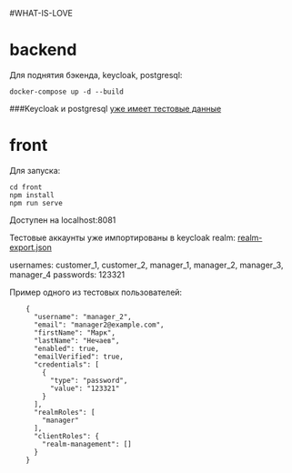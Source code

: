 #WHAT-IS-LOVE

# backend
Для поднятия бэкенда, keycloak, postgresql:
 
```
docker-compose up -d --build
```

###Keycloak и postgresql [уже имеет тестовые данные](back/src/main/resources/db/migration)

# front

Для запуска:
```
cd front
npm install
npm run serve
```
Доступен на localhost:8081

Тестовые аккаунты уже импортированы в keycloak realm: [realm-export.json](keycloak/realm-export.json)

usernames: customer_1, customer_2, manager_1, manager_2, manager_3, manager_4
passwords: 123321

Пример одного из тестовых пользователей:
```
    {
      "username": "manager_2",
      "email": "manager2@example.com",
      "firstName": "Марк",
      "lastName": "Нечаев",
      "enabled": true,
      "emailVerified": true,
      "credentials": [
        {
          "type": "password",
          "value": "123321"
        }
      ],
      "realmRoles": [
        "manager"
      ],
      "clientRoles": {
        "realm-management": []
      }
    }
```

